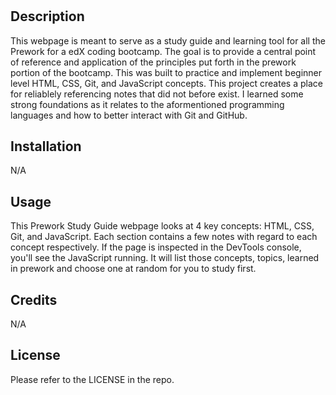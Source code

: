 # <Prework-Study-Guide>

## Description

This webpage is meant to serve as a study guide and learning tool for all the Prework for a edX coding bootcamp. The goal is to provide a central point of reference and application of the principles put forth in the prework portion of the bootcamp. This was built to practice and implement beginner level HTML, CSS, Git, and JavaScript concepts. This project creates a place for reliablely referencing notes that did not before exist. I learned some strong foundations as it relates to the aformentioned programming languages and how to better interact with Git and GitHub. 


## Installation

N/A

## Usage

This Prework Study Guide webpage looks at 4 key concepts: HTML, CSS, Git, and JavaScript. Each section contains a few notes with regard to each concept respectively. If the page is inspected in the DevTools console, you'll see the JavaScript running. It will list those concepts, topics, learned in prework and choose one at random for you to study first. 

## Credits

N/A

## License
Please refer to the LICENSE in the repo. 


